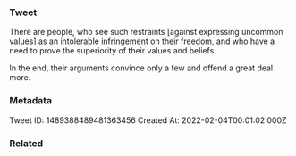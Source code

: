 ### Tweet
There are people, who see such restraints [against expressing uncommon values] as an intolerable infringement on their freedom, and who have a need to prove the superiority of their values and beliefs.

In the end, their arguments convince only a few and offend a great deal more.

### Metadata
Tweet ID: 1489388489481363456
Created At: 2022-02-04T00:01:02.000Z

### Related

